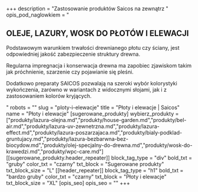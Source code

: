 +++
description = "Zastosowanie produktów Saicos na zewnątrz "
opis_pod_naglowkiem = "<h2>OLEJE, LAZURY, WOSK DO PŁOTÓW I ELEWACJI</h2><p>Podstawowym warunkiem trwałości drewnianego płotu czy ściany, jest odpowiedniej jakość zabezpieczenie struktury drewna.</p><p>Regularna impregnacja i konserwacja drewna ma zapobiec zjawiskom takim jak próchnienie, szarzenie czy pojawianie się pleśni.</p><p>Dodatkowo preparaty SAICOS pozwalają na szeroki wybór kolorystyki wykończenia, zarówno w wariantach z widocznymi słojami, jak i z zastosowaniem kolorów kryjących.</p>"
robots = ""
slug = "ploty-i-elewacje"
title = "Płoty i elewacje | Saicos"
name = "Płoty i elewacje"
[sugerowane_produkty]
wybierz_produkty = ["produkty/lazura-olejna.md","produkty/house-garden.md","produkty/bel-air.md","produkty/lazura-uv-zewnetrzna.md","produkty/lazura-effect.md","produkty/lazura-poszarzajaca.md","produkty/bialy-podklad-gruntujacy.md","produkty/lazura-bezbarwna-bez-biocydow.md","produkty/olej-specjalny-do-drewna.md","produkty/wosk-do-krawedzi.md","produkty/wpc-care.md"]
[[sugerowane_produkty.header_repeater]]
block_tag_type = "div"
bold_txt = "gruby"
color_txt = "czarny"
txt_block = "Sugerowane produkty"
txt_block_size = "L"
[[header_repeater]]
block_tag_type = "h1"
bold_txt = "bardzo gruby"
color_txt = "czarny"
txt_block = "Płoty i elewacje"
txt_block_size = "XL"
[opis_seo]
opis_seo = ""
+++

